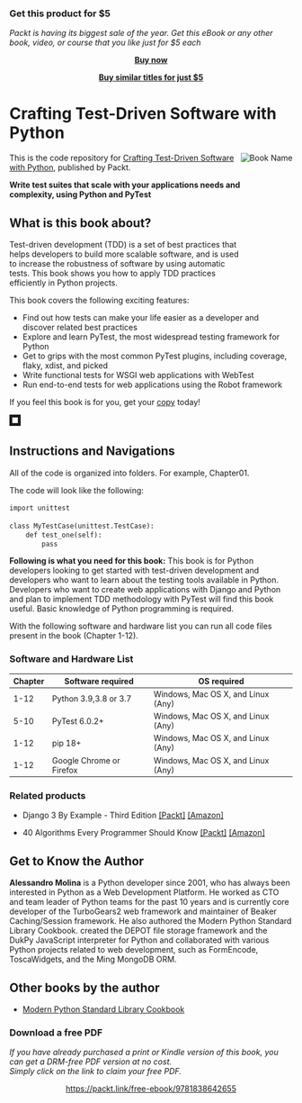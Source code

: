 
### Get this product for $5

<i>Packt is having its biggest sale of the year. Get this eBook or any other book, video, or course that you like just for $5 each</i>


<b><p align='center'>[Buy now](https://packt.link/9781838642655)</p></b>


<b><p align='center'>[Buy similar titles for just $5](https://subscription.packtpub.com/search)</p></b>


# Crafting Test-Driven Software with Python

<a href="https://www.packtpub.com/product/crafting-test-driven-software-with-python/9781838642655"><img src="https://static.packt-cdn.com/products/9781838642655/cover/smaller" alt="Book Name" height="256px" align="right"></a>

This is the code repository for [Crafting Test-Driven Software with Python](https://www.packtpub.com/product/crafting-test-driven-software-with-python/9781838642655), published by Packt.

**Write test suites that scale with your applications needs and complexity, using Python and PyTest**

## What is this book about?
Test-driven development (TDD) is a set of best practices that helps developers to build more scalable software, and is used to increase the robustness of software by using automatic tests. This book shows you how to apply TDD practices efficiently in Python projects.

This book covers the following exciting features: 
* Find out how tests can make your life easier as a developer and discover related best practices
* Explore and learn PyTest, the most widespread testing framework for Python
* Get to grips with the most common PyTest plugins, including coverage, flaky, xdist, and picked
* Write functional tests for WSGI web applications with WebTest
* Run end-to-end tests for web applications using the Robot framework

If you feel this book is for you, get your [copy](https://www.amazon.com/dp/183864265X) today!

<a href="https://www.packtpub.com/?utm_source=github&utm_medium=banner&utm_campaign=GitHubBanner"><img src="https://raw.githubusercontent.com/PacktPublishing/GitHub/master/GitHub.png" 
alt="https://www.packtpub.com/" border="5" /></a>

## Instructions and Navigations
All of the code is organized into folders. For example, Chapter01.

The code will look like the following:
```
import unittest

class MyTestCase(unittest.TestCase):
    def test_one(self):
        pass
```

**Following is what you need for this book:**
This book is for Python developers looking to get started with test-driven development and developers who want to learn about the testing tools available in Python. Developers who want to create web applications with Django and Python and plan to implement TDD methodology with PyTest will find this book useful. Basic knowledge of Python programming is required.

With the following software and hardware list you can run all code files present in the book (Chapter 1-12).

### Software and Hardware List

| Chapter  | Software required                   | OS required                        |
| -------- | ------------------------------------| -----------------------------------|
| 1-12     | Python 3.9,3.8 or 3.7               | Windows, Mac OS X, and Linux (Any) |
| 5-10     | PyTest 6.0.2+                       | Windows, Mac OS X, and Linux (Any) |
| 1-12     | pip 18+                             | Windows, Mac OS X, and Linux (Any) |
| 1-12     | Google Chrome or Firefox            | Windows, Mac OS X, and Linux (Any) |

### Related products <Other books you may enjoy>
* Django 3 By Example - Third Edition [[Packt]](https://www.packtpub.com/product/django-3-by-example-third-edition/9781838981952) [[Amazon]](https://www.amazon.com/dp/1838981950)

* 40 Algorithms Every Programmer Should Know [[Packt]](https://www.packtpub.com/product/40-algorithms-every-programmer-should-know/9781789801217) [[Amazon]](https://www.amazon.com/dp/1789801214)

## Get to Know the Author
**Alessandro Molina**
is a Python developer since 2001, who has always been interested in Python as a Web Development Platform. He worked as CTO and team leader of Python teams for the past 10 years and is currently core developer of the TurboGears2 web framework and maintainer of Beaker Caching/Session framework. He also authored the Modern Python Standard Library Cookbook. created the DEPOT file storage framework and the DukPy JavaScript interpreter for Python and collaborated with various Python projects related to web development, such as FormEncode, ToscaWidgets, and the Ming MongoDB ORM.

## Other books by the author
* [Modern Python Standard Library Cookbook](https://www.packtpub.com/product/modern-python-standard-library-cookbook/9781788830829)



### Download a free PDF

 <i>If you have already purchased a print or Kindle version of this book, you can get a DRM-free PDF version at no cost.<br>Simply click on the link to claim your free PDF.</i>
<p align="center"> <a href="https://packt.link/free-ebook/9781838642655">https://packt.link/free-ebook/9781838642655 </a> </p>